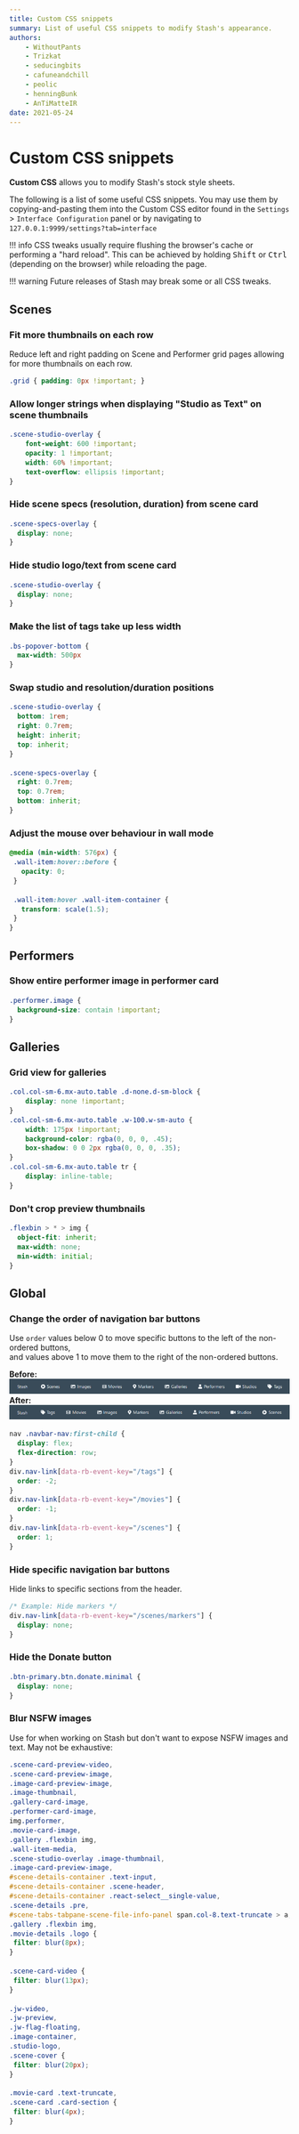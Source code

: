 ```yaml
---
title: Custom CSS snippets
summary: List of useful CSS snippets to modify Stash's appearance.
authors:
    - WithoutPants
    - Trizkat
    - seducingbits
    - cafuneandchill
    - peolic
    - henningBunk
    - AnTiMatteIR
date: 2021-05-24
---
```


# Custom CSS snippets

**Custom CSS** allows you to modify Stash's stock style sheets.

The following is a list of some useful CSS snippets. You may use them by copying-and-pasting them into the Custom CSS editor found in the `Settings` > `Interface Configuration` panel or by navigating to `127.0.0.1:9999/settings?tab=interface`

!!! info
    CSS tweaks usually require flushing the browser's cache or performing a "hard reload".
    This can be achieved by holding <kbd>Shift</kbd> or <kbd>Ctrl</kbd> (depending on the browser) while reloading the page.

!!! warning
    Future releases of Stash may break some or all CSS tweaks.

## Scenes

### Fit more thumbnails on each row
Reduce left and right padding on Scene and Performer grid pages allowing for more thumbnails on each row.

```css
.grid { padding: 0px !important; }
```

### Allow longer strings when displaying "Studio as Text" on scene thumbnails

```css
.scene-studio-overlay {
	font-weight: 600 !important;
	opacity: 1 !important;
	width: 60% !important;
	text-overflow: ellipsis !important;
}
```

### Hide scene specs (resolution, duration) from scene card

```css
.scene-specs-overlay {
  display: none;
}
```

### Hide studio logo/text from scene card

```css
.scene-studio-overlay {
  display: none;
}
```

### Make the list of tags take up less width
```css
.bs-popover-bottom {
  max-width: 500px
}
```

### Swap studio and resolution/duration positions
```css
.scene-studio-overlay {
  bottom: 1rem;
  right: 0.7rem;
  height: inherit;
  top: inherit;
}

.scene-specs-overlay {
  right: 0.7rem;
  top: 0.7rem;
  bottom: inherit;
}
```

### Adjust the mouse over behaviour in wall mode
```css
@media (min-width: 576px) {
 .wall-item:hover::before {
   opacity: 0;  
 }

 .wall-item:hover .wall-item-container {
   transform: scale(1.5);
 }
}
```

## Performers

### Show entire performer image in performer card

```css
.performer.image {
  background-size: contain !important;
}
```

## Galleries

### Grid view for galleries

```css
.col.col-sm-6.mx-auto.table .d-none.d-sm-block {
    display: none !important;
}
.col.col-sm-6.mx-auto.table .w-100.w-sm-auto {
    width: 175px !important;
    background-color: rgba(0, 0, 0, .45);
    box-shadow: 0 0 2px rgba(0, 0, 0, .35);
}
.col.col-sm-6.mx-auto.table tr {
    display: inline-table;
}
```

### Don't crop preview thumbnails
```css
.flexbin > * > img {
  object-fit: inherit;
  max-width: none;
  min-width: initial;
}
```

## Global

### Change the order of navigation bar buttons

Use `order` values below 0 to move specific buttons to the left of the non-ordered buttons,  
and values above 1 to move them to the right of the non-ordered buttons.

**Before:**  
![image](../img/css-snippets-navbar-before.png)  
**After:**  
![image](../img/css-snippets-navbar-after.png)  

```css
nav .navbar-nav:first-child {
  display: flex;
  flex-direction: row;
}
div.nav-link[data-rb-event-key="/tags"] {
  order: -2;
}
div.nav-link[data-rb-event-key="/movies"] {
  order: -1;
}
div.nav-link[data-rb-event-key="/scenes"] {
  order: 1;
}
```

### Hide specific navigation bar buttons

Hide links to specific sections from the header.

```css
/* Example: Hide markers */
div.nav-link[data-rb-event-key="/scenes/markers"] {
  display: none;
}
```

### Hide the Donate button

```css
.btn-primary.btn.donate.minimal {
  display: none;
}
```

### Blur NSFW images

Use for when working on Stash but don't want to expose NSFW images and text. May not be exhaustive:

```css
.scene-card-preview-video,
.scene-card-preview-image,
.image-card-preview-image,
.image-thumbnail,
.gallery-card-image,
.performer-card-image,
img.performer,
.movie-card-image,
.gallery .flexbin img,
.wall-item-media,
.scene-studio-overlay .image-thumbnail,
.image-card-preview-image,
#scene-details-container .text-input,
#scene-details-container .scene-header,
#scene-details-container .react-select__single-value,
.scene-details .pre,
#scene-tabs-tabpane-scene-file-info-panel span.col-8.text-truncate > a,
.gallery .flexbin img,
.movie-details .logo {
 filter: blur(8px);
}

.scene-card-video {
 filter: blur(13px);
}

.jw-video,
.jw-preview,
.jw-flag-floating,
.image-container,
.studio-logo,
.scene-cover {
 filter: blur(20px);
}

.movie-card .text-truncate,
.scene-card .card-section {
 filter: blur(4px);
}
```